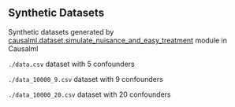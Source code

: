 ## Synthetic Datasets
Synthetic datasets generated by [causalml.dataset.simulate_nuisance_and_easy_treatment](https://causalml.readthedocs.io/en/latest/causalml.html#module-causalml.dataset) module in Causalml

`./data.csv` dataset with 5 confounders  

`./data_10000_9.csv` dataset with 9 confounders  

`./data_10000_20.csv` dataset with 20 confounders 
